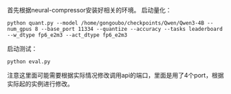 首先根据neural-compressor安装好相关的环境。
启动量化：
```shell
python quant.py --model /home/gongoubo/checkpoints/Qwen/Qwen3-4B --num_gpus 8 --base_port 11334 --quantize --accuracy --tasks leaderboard --w_dtype fp6_e2m3 --act_dtype fp6_e2m3
```
启动测试：
```shell
python eval.py
```
注意这里面可能需要根据实际情况修改调用api的端口，里面是用了4个port，根据实际起的实例进行修改。